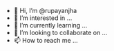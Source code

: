 - 👋 Hi, I’m @rupayanjha
- 👀 I’m interested in ...
- 🌱 I’m currently learning ...
- 💞️ I’m looking to collaborate on ...
- 📫 How to reach me ...

<!---
rupayanjha/rupayanjha is a ✨ special ✨ repository because its `README.md` (this file) appears on your GitHub profile.
You can click the Preview link to take a look at your changes.
--->

